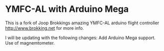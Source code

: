 # YMFC-AL with Arduino Mega
This is a fork of Joop Brokkings amazing YMFC-AL arduino flight controller
http://www.brokking.net for more info.

I will be updating with the following changes:
    Add Arduino Mega support.
    Use of magnemtometer.
